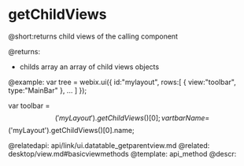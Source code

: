 getChildViews
=============

@short:returns child views of the calling component
	


@returns:
- childs	array	an array of child views objects

@example:
var tree = webix.ui({ 
	id:"mylayout",
    rows:[
    	{ view:"toolbar", type:"MainBar" },
        ...
  	]
});

var toolbar = $$('myLayout').getChildViews()[0];
var tbarName = $$('myLayout').getChildViews()[0].name;

@relatedapi:
	api/link/ui.datatable_getparentview.md
@related:
	desktop/view.md#basicviewmethods
@template:	api_method
@descr:


					